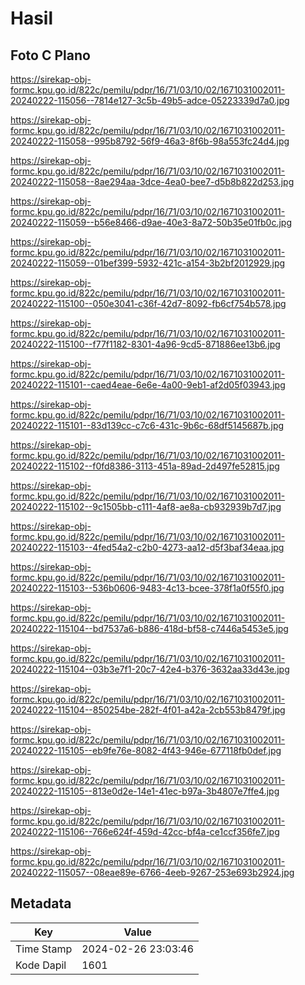 # Hasil

## Foto C Plano

https://sirekap-obj-formc.kpu.go.id/822c/pemilu/pdpr/16/71/03/10/02/1671031002011-20240222-115056--7814e127-3c5b-49b5-adce-05223339d7a0.jpg

https://sirekap-obj-formc.kpu.go.id/822c/pemilu/pdpr/16/71/03/10/02/1671031002011-20240222-115058--995b8792-56f9-46a3-8f6b-98a553fc24d4.jpg

https://sirekap-obj-formc.kpu.go.id/822c/pemilu/pdpr/16/71/03/10/02/1671031002011-20240222-115058--8ae294aa-3dce-4ea0-bee7-d5b8b822d253.jpg

https://sirekap-obj-formc.kpu.go.id/822c/pemilu/pdpr/16/71/03/10/02/1671031002011-20240222-115059--b56e8466-d9ae-40e3-8a72-50b35e01fb0c.jpg

https://sirekap-obj-formc.kpu.go.id/822c/pemilu/pdpr/16/71/03/10/02/1671031002011-20240222-115059--01bef399-5932-421c-a154-3b2bf2012929.jpg

https://sirekap-obj-formc.kpu.go.id/822c/pemilu/pdpr/16/71/03/10/02/1671031002011-20240222-115100--050e3041-c36f-42d7-8092-fb6cf754b578.jpg

https://sirekap-obj-formc.kpu.go.id/822c/pemilu/pdpr/16/71/03/10/02/1671031002011-20240222-115100--f77f1182-8301-4a96-9cd5-871886ee13b6.jpg

https://sirekap-obj-formc.kpu.go.id/822c/pemilu/pdpr/16/71/03/10/02/1671031002011-20240222-115101--caed4eae-6e6e-4a00-9eb1-af2d05f03943.jpg

https://sirekap-obj-formc.kpu.go.id/822c/pemilu/pdpr/16/71/03/10/02/1671031002011-20240222-115101--83d139cc-c7c6-431c-9b6c-68df5145687b.jpg

https://sirekap-obj-formc.kpu.go.id/822c/pemilu/pdpr/16/71/03/10/02/1671031002011-20240222-115102--f0fd8386-3113-451a-89ad-2d497fe52815.jpg

https://sirekap-obj-formc.kpu.go.id/822c/pemilu/pdpr/16/71/03/10/02/1671031002011-20240222-115102--9c1505bb-c111-4af8-ae8a-cb932939b7d7.jpg

https://sirekap-obj-formc.kpu.go.id/822c/pemilu/pdpr/16/71/03/10/02/1671031002011-20240222-115103--4fed54a2-c2b0-4273-aa12-d5f3baf34eaa.jpg

https://sirekap-obj-formc.kpu.go.id/822c/pemilu/pdpr/16/71/03/10/02/1671031002011-20240222-115103--536b0606-9483-4c13-bcee-378f1a0f55f0.jpg

https://sirekap-obj-formc.kpu.go.id/822c/pemilu/pdpr/16/71/03/10/02/1671031002011-20240222-115104--bd7537a6-b886-418d-bf58-c7446a5453e5.jpg

https://sirekap-obj-formc.kpu.go.id/822c/pemilu/pdpr/16/71/03/10/02/1671031002011-20240222-115104--03b3e7f1-20c7-42e4-b376-3632aa33d43e.jpg

https://sirekap-obj-formc.kpu.go.id/822c/pemilu/pdpr/16/71/03/10/02/1671031002011-20240222-115104--850254be-282f-4f01-a42a-2cb553b8479f.jpg

https://sirekap-obj-formc.kpu.go.id/822c/pemilu/pdpr/16/71/03/10/02/1671031002011-20240222-115105--eb9fe76e-8082-4f43-946e-677118fb0def.jpg

https://sirekap-obj-formc.kpu.go.id/822c/pemilu/pdpr/16/71/03/10/02/1671031002011-20240222-115105--813e0d2e-14e1-41ec-b97a-3b4807e7ffe4.jpg

https://sirekap-obj-formc.kpu.go.id/822c/pemilu/pdpr/16/71/03/10/02/1671031002011-20240222-115106--766e624f-459d-42cc-bf4a-ce1ccf356fe7.jpg

https://sirekap-obj-formc.kpu.go.id/822c/pemilu/pdpr/16/71/03/10/02/1671031002011-20240222-115057--08eae89e-6766-4eeb-9267-253e693b2924.jpg


## Metadata

| Key        | Value               |
| ---------- | ------------------- |
| Time Stamp | 2024-02-26 23:03:46 |
| Kode Dapil | 1601                |



